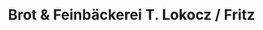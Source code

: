 ---
title: "Brot & Feinbäckerei T. Lokocz / Fritz"
url: /berlin/brot-und-feinbaeckerei-t-lokocz-fritz/
shop: Bäckerei
---